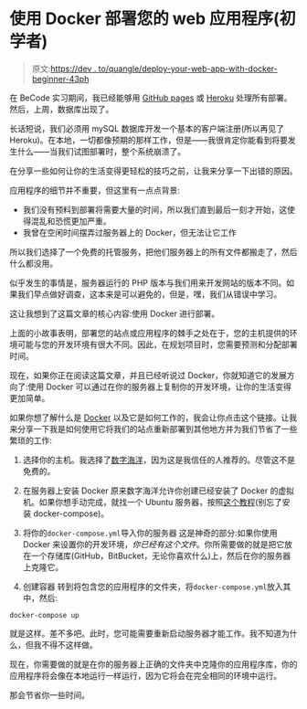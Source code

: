 # 使用 Docker 部署您的 web 应用程序(初学者)

> 原文:[https://dev . to/quangle/deploy-your-web-app-with-docker-beginner-43ph](https://dev.to/quangle/deploy-your-web-app-with-docker-beginner-43ph)

在 BeCode 实习期间，我已经能够用 [GitHub pages](https://pages.github.com/) 或 [Heroku](https://www.heroku.com/) 处理所有部署。然后，上周，数据库出现了。

长话短说，我们必须用 mySQL 数据库开发一个基本的客户端注册(所以再见了 Heroku)。在本地，一切都像预期的那样工作，但是——我很肯定你能看到将要发生什么——当我们试图部署时，整个系统崩溃了。

在分享一些如何让你的生活变得更轻松的技巧之前，让我来分享一下出错的原因。

应用程序的细节并不重要，但这里有一点点背景:

*   我们没有预料到部署将需要大量的时间，所以我们直到最后一刻才开始，这使得混乱和恐慌更加严重。
*   我曾在空闲时间摆弄过服务器上的 Docker，但无法让它工作

所以我们选择了一个免费的托管服务，把他们服务器上的所有文件都搬走了，然后什么都没用。

似乎发生的事情是，服务器运行的 PHP 版本与我们用来开发网站的版本不同。如果我们早点做好调查，这本来是可以避免的，但是，嘿，我们从错误中学习。

这让我想到了这篇文章的核心内容:使用 Docker 进行部署。

上面的小故事表明，部署您的站点或应用程序的棘手之处在于，您的主机提供的环境可能与您的开发环境有很大不同。因此，在规划项目时，您需要预测和分配部署时间。

现在，如果你正在阅读这篇文章，并且已经听说过 Docker，你就知道它的发展方向了:使用 Docker 可以通过在你的服务器上复制你的开发环境，让你的生活变得更加简单。

如果你想了解什么是 [Docker](https://www.docker.com/) 以及它是如何工作的，我会让你点击这个链接。让我来分享一下我是如何使用它将我们的站点重新部署到其他地方并为我们节省了一些繁琐的工作:

1.  选择你的主机。我选择了[数字海洋](https://www.digitalocean.com/)，因为这是我信任的人推荐的。尽管这不是免费的。

2.  在服务器上安装 Docker
    原来数字海洋允许你创建已经安装了 Docker 的虚拟机。如果你想手动完成，就找一个 Ubuntu 服务器，按照[这个教程](https://www.digitalocean.com/community/tutorials/how-to-install-and-use-docker-on-ubuntu-16-04)(别忘了安装 docker-compose)。

3.  将你的`docker-compose.yml`导入你的服务器
    这是神奇的部分:如果你使用 Docker 来设置你的开发环境，*你已经有这个文件*。你所需要做的就是把它放在一个存储库(GitHub，BitBucket，无论你喜欢什么)上，然后在你的服务器上克隆它。

4.  创建容器
    转到将包含您的应用程序的文件夹，将`docker-compose.yml`放入其中，然后:

`docker-compose up`

就是这样。差不多吧。此时，您可能需要重新启动服务器才能工作。我不知道为什么，但我不得不这样做。

现在，你需要做的就是在你的服务器上正确的文件夹中克隆你的应用程序库，你的应用程序将会像在本地运行一样运行，因为它将会在完全相同的环境中运行。

那会节省你一些时间。